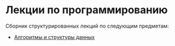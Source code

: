 # Лекции по программированию
Сборник структурированных лекций по следующим предметам:
- [Алгоритмы и структуры данных](https://github.com/Strangenaut/it-summaries/blob/main/lectures/Алгоритмы%20и%20структуры%20данных.md)
